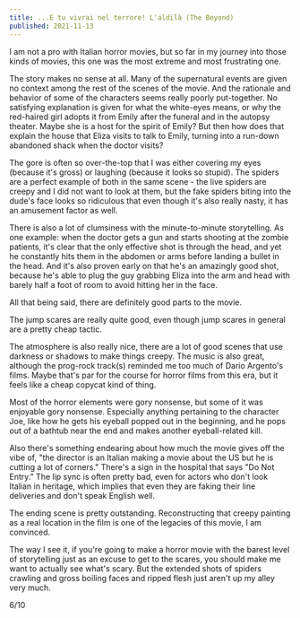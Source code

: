```yaml
---
title: ...E tu vivrai nel terrore! L'aldilà (The Beyond)
published: 2021-11-13
---
```


I am not a pro with Italian horror movies, but so far in my journey into those kinds of movies, this one was the most extreme and most frustrating one.

The story makes no sense at all. Many of the supernatural events are given no context among the rest of the scenes of the movie. And the rationale and behavior of some of the characters seems really poorly put-together. No satisfying explanation is given for what the white-eyes means, or why the red-haired girl adopts it from Emily after the funeral and in the autopsy theater. Maybe she is a host for the spirit of Emily? But then how does that explain the house that Eliza visits to talk to Emily, turning into a run-down abandoned shack when the doctor visits?

The gore is often so over-the-top that I was either covering my eyes (because it's gross) or laughing (because it looks so stupid). The spiders are a perfect example of both in the same scene - the live spiders are creepy and I did not want to look at them, but the fake spiders biting into the dude's face looks so ridiculous that even though it's also really nasty, it has an amusement factor as well.

There is also a lot of clumsiness with the minute-to-minute storytelling. As one example: when the doctor gets a gun and starts shooting at the zombie patients, it's clear that the only effective shot is through the head, and yet he constantly hits them in the abdomen or arms before landing a bullet in the head. And it's also proven early on that he's an amazingly good shot, because he's able to plug the guy grabbing Eliza into the arm and head with barely half a foot of room to avoid hitting her in the face.

All that being said, there are definitely good parts to the movie.

The jump scares are really quite good, even though jump scares in general are a pretty cheap tactic.

The atmosphere is also really nice, there are a lot of good scenes that use darkness or shadows to make things creepy. The music is also great, although the prog-rock track(s) reminded me too much of Dario Argento's films. Maybe that's par for the course for horror films from this era, but it feels like a cheap copycat kind of thing.

Most of the horror elements were gory nonsense, but some of it was enjoyable gory nonsense. Especially anything pertaining to the character Joe, like how he gets his eyeball popped out in the beginning, and he pops out of a bathtub near the end and makes another eyeball-related kill.

Also there's something endearing about how much the movie gives off the vibe of, "the director is an Italian making a movie about the US but he is cutting a lot of corners." There's a sign in the hospital that says "Do Not Entry." The lip sync is often pretty bad, even for actors who don't look Italian in heritage, which implies that even they are faking their line deliveries and don't speak English well.

The ending scene is pretty outstanding. Reconstructing that creepy painting as a real location in the film is one of the legacies of this movie, I am convinced.

The way I see it, if you're going to make a horror movie with the barest level of storytelling just as an excuse to get to the scares, you should make me want to actually see what's scary. But the extended shots of spiders crawling and gross boiling faces and ripped flesh just aren't up my alley very much.

6/10
